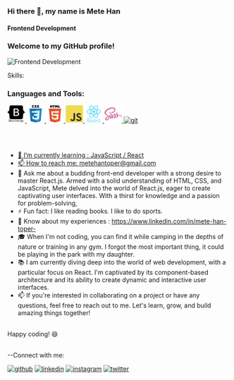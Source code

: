 ### Hi there 👋, my name is Mete Han 
#### Frontend Development
 ### Welcome to my GitHub profile!
![Frontend Development](https://media.licdn.com/dms/image/D4D16AQFXRXwPda_PWA/profile-displaybackgroundimage-shrink_350_1400/0/1684012599046?e=1694649600&v=beta&t=aAWQibSFkfYkDpLJVKN4G_5yJrnzQsWupc4KOG7N5DU)


Skills: 
<h3 align="left">Languages and Tools:</h3>
<p align="left"> <a href="https://getbootstrap.com" target="_blank" rel="noreferrer"> <img src="https://raw.githubusercontent.com/devicons/devicon/master/icons/bootstrap/bootstrap-plain-wordmark.svg" alt="bootstrap" width="40" height="40"/> </a> <a href="https://www.w3schools.com/css/" target="_blank" rel="noreferrer"> <img src="https://raw.githubusercontent.com/devicons/devicon/master/icons/css3/css3-original-wordmark.svg" alt="css3" width="40" height="40"/> </a> <a href="https://www.w3.org/html/" target="_blank" rel="noreferrer"> <img src="https://raw.githubusercontent.com/devicons/devicon/master/icons/html5/html5-original-wordmark.svg" alt="html5" width="40" height="40"/> </a> <a href="https://developer.mozilla.org/en-US/docs/Web/JavaScript" target="_blank" rel="noreferrer"> <img src="https://raw.githubusercontent.com/devicons/devicon/master/icons/javascript/javascript-original.svg" alt="javascript" width="40" height="40"/> </a> <a href="https://reactjs.org/" target="_blank" rel="noreferrer"> <img src="https://raw.githubusercontent.com/devicons/devicon/master/icons/react/react-original-wordmark.svg" alt="react" width="40" height="40"/> </a> <a href="https://sass-lang.com" target="_blank" rel="noreferrer"> <img src="https://raw.githubusercontent.com/devicons/devicon/master/icons/sass/sass-original.svg" alt="sass" width="40" height="40"/> <img src="https://www.vectorlogo.zone/logos/git-scm/git-scm-icon.svg" alt="git" width="40" height="40"/> </a> <a href="https://www.w3.org/html/" target="_blank" rel="noreferrer"> </p>
</br>
</br>


- 🌱 I’m currently learning : JavaScript / React   
- 📫 How to reach me: metehantoper@gmail.com
- 💬 Ask me about a budding front-end developer with a strong desire to master React.js. Armed with a solid understanding of HTML, CSS, 
      and JavaScript, Mete delved into the world of React.js, eager to create captivating user interfaces. With a thirst for knowledge 
      and a passion for problem-solving,
- ⚡ Fun fact: I like reading books. I like to do sports.
- 📄 Know about my experiences : https://www.linkedin.com/in/mete-han-toper- 
- 🎓 When I'm not coding, you can find it while camping in the depths of nature or training in any gym. I forgot the most important thing, it could be playing in the park with my daughter.
- 📚 I am currently diving deep into the world of web development, with a particular focus on React. I'm captivated by its component-based architecture and its ability to create dynamic and interactive user interfaces.
- 📫 If you're interested in collaborating on a project or have any questions, feel free to reach out to me. Let's learn, grow, and build amazing things together!
 </br> 
  Happy coding! 😄
</br>
</br>

--Connect with me: 

[<img src='https://cdn.jsdelivr.net/npm/simple-icons@3.0.1/icons/github.svg' alt='github' height='40'>](https://github.com/https://github.com/MetehanToper/metehantoper)  [<img src='https://cdn.jsdelivr.net/npm/simple-icons@3.0.1/icons/linkedin.svg' alt='linkedin' height='40'>](https://www.linkedin.com/in/https://www.linkedin.com/in/mete-han-toper-//)  [<img src='https://cdn.jsdelivr.net/npm/simple-icons@3.0.1/icons/instagram.svg' alt='instagram' height='40'>](https://www.instagram.com/https://www.instagram.com/metehantoper//)  [<img src='https://cdn.jsdelivr.net/npm/simple-icons@3.0.1/icons/twitter.svg' alt='twitter' height='40'>](https://twitter.com/https://twitter.com/MetehanToper)  

